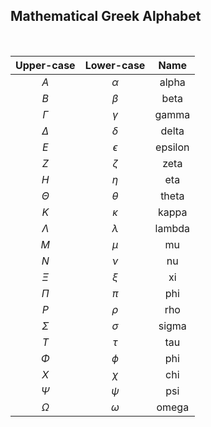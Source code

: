 ## Mathematical Greek Alphabet

<br>

| Upper-case | Lower-case | Name |
|:-:|:-:|:-:|
| $A$ | $\alpha$ | alpha |
| $B$ | $\beta$ | beta |
| $\Gamma$ | $\gamma$ | gamma |
| $\Delta$ | $\delta$ | delta |
| $E$ | $\epsilon$ | epsilon |
| $Z$ | $\zeta$ | zeta |
| $H$ | $\eta$ | eta |
| $\Theta$ | $\theta$ | theta |
| $K$ | $\kappa$ | kappa |
| $\Lambda$ | $\lambda$ | lambda |
| $M$ | $\mu$ | mu |
| $N$ | $\nu$ | nu |
| $\Xi$ | $\xi$ | xi |
| $\Pi$ | $\pi$ | phi |
| $P$ | $\rho$ | rho |
| $\Sigma$ | $\sigma$ | sigma |
| $T$ | $\tau$ | tau |
| $\Phi$ | $\phi$ | phi |
| $X$ | $\chi$ | chi |
| $\Psi$ | $\psi$ | psi |
| $\Omega$ | $\omega$ | omega |
